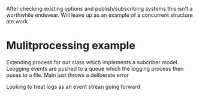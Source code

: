 After checking existing options and publish/subscribing systems this isn't a worthwhile endevear. Will leave up as an example of a concurrent structure ate work

# Mulitprocessing example 

Extending process for our class which implements a subcriber model. Leogging events are pushed to a queue which the logging process then puses to a file. Main just throws a deliberate error  

Looking to treat logs as an event strean going forward 
